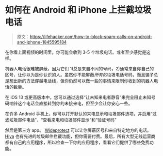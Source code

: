 # 如何在 Android 和 iPhone 上拦截垃圾电话

> 原文：<https://lifehacker.com/how-to-block-spam-calls-on-android-and-iphone-1845595184>

在你看上面视频的时间里，你可能会收到 3-5 个垃圾电话。或者至少感觉是这样。

机器人电话很难被屏蔽，因为它们 1)总是来自不同的号码，2)通常来自你自己的区号，让你以为是你认识的人。虽然你不能屏蔽*所有的*垃圾电话号码，而且骗子总是想出新的方法穿越电话线，但你仍然可以做一些的事情来限制你收到的机器人电话的数量。

在 iOS 13 或更高版本中，您可以通过选择“让未知来电者静音”来完全阻止未知号码响铃这个电话会直接转到你的未接来电，但至少会让你安心一些。

在许多 Android 手机上，你可以打开默认的来电显示和垃圾邮件选项，并启用“过滤垃圾邮件电话”、“查看来电和垃圾邮件显示”和“验证号码”

然后是第三方 app。 [Wideprotect](https://apps.apple.com/us/app/wideprotect-spam-call-blocker/id1171024059) 可以让你屏蔽区号和来自特定地方的电话。 [Hiya](https://www.hiya.com/) 也有先进的垃圾邮件拦截功能，但你需要付费。最后，所有大型无线运营商都有自己的应用程序，所以检查一下你的应用程序，看看它们提供了哪些免费功能。